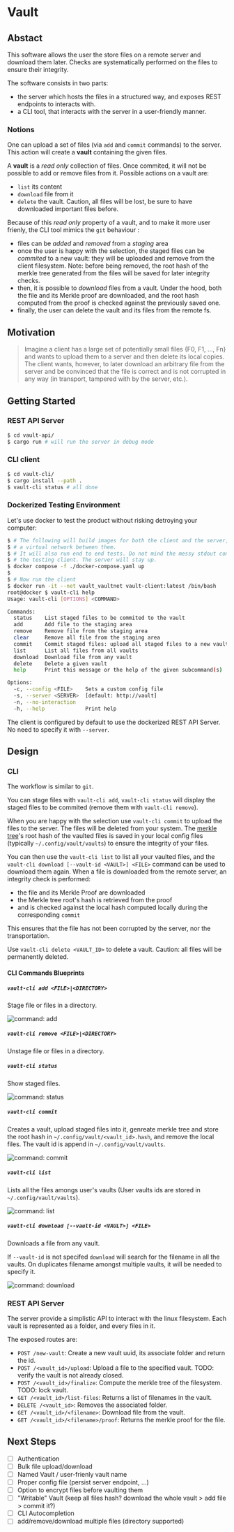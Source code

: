 # Vault

## Abstact

This software allows the user the store files on a remote server and download
them later. Checks are systematically performed on the files to ensure their
integrity.

The software consists in two parts:

- the server which hosts the files in a structured way, and exposes REST
  endpoints to interacts with.
- a CLI tool, that interacts with the server in a user-friendly manner.

### Notions

One can upload a set of files (via `add` and `commit` commands) to the server.
This action will create a **vault** containing the given files.

A **vault** is a _read only_ collection of files. Once commited, it will not be
possible to add or remove files from it. Possible actions on a vault are:

- `list` its content
- `download` file from it
- `delete` the vault. Caution, all files will be lost, be sure to have
  downloaded important files before.

Because of this _read only_ property of a vault, and to make it more user
frienly, the CLI tool mimics the `git` behaviour :

- files can be _added_ and _removed_ from a _staging_ area
- once the user is happy with the selection, the staged files can be _commited_
  to a new vault: they will be uploaded and remove from the client filesystem.
  Note: before being removed, the root hash of the merkle tree generated from
  the files will be saved for later integrity checks.
- then, it is possible to _download_ files from a vault. Under the hood, both
  the file and its Merkle proof are downloaded, and the root hash computed from
  the proof is checked against the previously saved one.
- finally, the user can delete the vault and its files from the remote fs.

## Motivation

> Imagine a client has a large set of potentially small files {F0, F1, …, Fn}
> and wants to upload them to a server and then delete its local copies. The
> client wants, however, to later download an arbitrary file from the server and
> be convinced that the file is correct and is not corrupted in any way (in
> transport, tampered with by the server, etc.).

## Getting Started

### REST API Server

```sh
$ cd vault-api/
$ cargo run # will run the server in debug mode
```

### CLI client

```sh
$ cd vault-cli/
$ cargo install --path .
$ vault-cli status # all done
```

### Dockerized Testing Environment

Let's use docker to test the product without risking detroying your computer:

```sh
$ # The following will build images for both the client and the server, and create
$ # a virtual network between them.
$ # It will also run end to end tests. Do not mind the messy stdout coming from
$ # the testing client. The server will stay up.
$ docker compose -f ./docker-compose.yaml up
$
$ # Now run the client
$ docker run -it --net vault_vaultnet vault-client:latest /bin/bash
root@docker $ vault-cli help
Usage: vault-cli [OPTIONS] <COMMAND>

Commands:
  status    List staged files to be commited to the vault
  add       Add file to the staging area
  remove    Remove file from the staging area
  clear     Remove all file from the staging area
  commit    Commit staged files: upload all staged files to a new vault and delete them
  list      List all files from all vaults
  download  Download file from any vault
  delete    Delete a given vault
  help      Print this message or the help of the given subcommand(s)

Options:
  -c, --config <FILE>    Sets a custom config file
  -s, --server <SERVER>  [default: http://vault]
  -n, --no-interaction   
  -h, --help             Print help
```

The client is configured by default to use the dockerized REST API Server. No
need to specify it with `--server`.

## Design

### CLI

The workflow is similar to `git`.

You can stage files with `vault-cli add`, `vault-cli status` will display the
staged files to be commited (remove them with `vault-cli remove`).

When you are happy with the selection use `vault-cli commit` to upload the files
to the server. The files will be deleted from your system. The
[merkle tree](https://www.wikiwand.com/en/Merkle_tree)'s root hash of the
vaulted files is saved in your local config files (typically
`~/.config/vault/vaults`) to ensure the integrity of your files.

You can then use the `vault-cli list` to list all your vaulted files, and the
`vault-cli download [--vault-id <VAULT>] <FILE>` command can be used to download
them again. When a file is downloaded from the remote server, an integrity check
is performed:

- the file and its Merkle Proof are downloaded
- the Merkle tree root's hash is retrieved from the proof
- and is checked against the local hash computed locally during the
  corresponding `commit`

This ensures that the file has not been corrupted by the server, nor the
transportation.

Use `vault-cli delete <VAULT_ID>` to delete a vault. Caution: all files will be
permanently deleted.

#### CLI Commands Blueprints

##### `vault-cli add <FILE>|<DIRECTORY>`

Stage file or files in a directory.

![command: add](./.assets/add.png)

##### `vault-cli remove <FILE>|<DIRECTORY>`

Unstage file or files in a directory.

##### `vault-cli status`

Show staged files.

![command: status](./.assets/status.png)

##### `vault-cli commit`

Creates a vault, upload staged files into it, genreate merkle tree and store the
root hash in `~/.config/vault/<vault_id>.hash`, and remove the local files. The
vault id is append in `~/.config/vault/vaults`.

![command: commit](./.assets/commit.png)

##### `vault-cli list`

Lists all the files amongs user's vaults (User vaults ids are stored in
`~/.config/vault/vaults`).

![command: list](./.assets/list.png)

##### `vault-cli download [--vault-id <VAULT>] <FILE>`

Downloads a file from any vault.

If `--vault-id` is not specifed `download` will search for the filename in all
the vaults. On duplicates filename amongst multiple vaults, it will be needed to
specify it.

![command: download](./.assets/download.png)

### REST API Server

The server provide a simplistic API to interact with the linux filesystem. Each
vault is represented as a folder, and every files in it.

The exposed routes are:

- `POST /new-vault`: Create a new vault uuid, its associate folder and return
  the id.
- `POST /<vault_id>/upload`: Upload a file to the specified vault. TODO: verify
  the vault is not already closed.
- `POST /<vault_id>/finalize`: Compute the merkle tree of the filesystem. TODO:
  lock vault.
- `GET /<vault_id>/list-files`: Returns a list of filenames in the vault.
- `DELETE /<vault_id>`: Removes the associated folder.
- `GET /<vault_id>/<filename>`: Download file from the vault.
- `GET /<vault_id>/<filename>/proof`: Returns the merkle proof for the file.

## Next Steps

- [ ] Authentication
- [ ] Bulk file upload/download
- [ ] Named Vault / user-frienly vault name
- [ ] Proper config file (persist server endpoint, ...)
- [ ] Option to encrypt files before vaulting them
- [ ] "Writable" Vault (keep all files hash? download the whole vault > add file
      > commit it?)
- [ ] CLI Autocompletion
- [ ] add/remove/download multiple files (directory supported)
